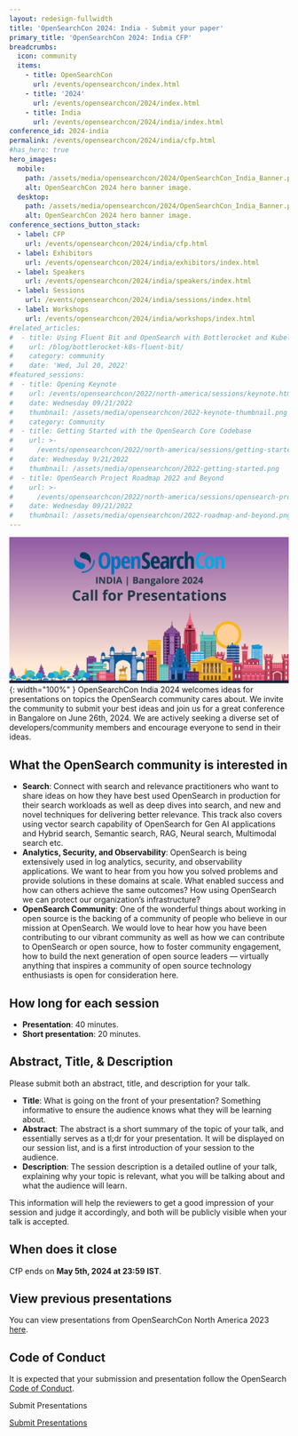 ```yaml
---
layout: redesign-fullwidth
title: 'OpenSearchCon 2024: India - Submit your paper'
primary_title: 'OpenSearchCon 2024: India CFP'
breadcrumbs:
  icon: community
  items:
    - title: OpenSearchCon
      url: /events/opensearchcon/index.html
    - title: '2024'
      url: /events/opensearchcon/2024/index.html
    - title: India
      url: /events/opensearchcon/2024/india/index.html
conference_id: 2024-india
permalink: /events/opensearchcon/2024/india/cfp.html
#has_hero: true
hero_images:
  mobile:
    path: /assets/media/opensearchcon/2024/OpenSearchCon_India_Banner.png
    alt: OpenSearchCon 2024 hero banner image.
  desktop:
    path: /assets/media/opensearchcon/2024/OpenSearchCon_India_Banner.png
    alt: OpenSearchCon 2024 hero banner image.
conference_sections_button_stack:
  - label: CFP
    url: /events/opensearchcon/2024/india/cfp.html
  - label: Exhibitors
    url: /events/opensearchcon/2024/india/exhibitors/index.html
  - label: Speakers
    url: /events/opensearchcon/2024/india/speakers/index.html
  - label: Sessions
    url: /events/opensearchcon/2024/india/sessions/index.html
  - label: Workshops
    url: /events/opensearchcon/2024/india/workshops/index.html
#related_articles:
#  - title: Using Fluent Bit and OpenSearch with Bottlerocket and Kubelet logs
#    url: /blog/bottlerocket-k8s-fluent-bit/
#    category: community
#    date: 'Wed, Jul 20, 2022'
#featured_sessions:
#  - title: Opening Keynote
#    url: /events/opensearchcon/2022/north-america/sessions/keynote.html
#    date: Wednesday 09/21/2022
#    thumbnail: /assets/media/opensearchcon/2022-keynote-thumbnail.png
#    category: Community
#  - title: Getting Started with the OpenSearch Core Codebase
#    url: >-
#      /events/opensearchcon/2022/north-america/sessions/getting-started-with-opensearch-core-codebase.html
#    date: Wednesday 9/21/2022
#    thumbnail: /assets/media/opensearchcon/2022-getting-started.png
#  - title: OpenSearch Project Roadmap 2022 and Beyond
#    url: >-
#      /events/opensearchcon/2022/north-america/sessions/opensearch-project-roadmap-2022-and-beyond.html
#    date: Wednesday 09/21/2022
#    thumbnail: /assets/media/opensearchcon/2022-roadmap-and-beyond.png
---
```

![CFP Banner](/assets/media/opensearchcon/2024/OSC_India_CFP_Presentations_banner.png){: width="100%" }
OpenSearchCon India 2024 welcomes ideas for presentations on topics the OpenSearch community cares about. We invite the community to submit your best ideas and join us for a great conference in Bangalore on June 26th, 2024. We are actively seeking a diverse set of developers/community members and encourage everyone to send in their ideas.

## What the OpenSearch community is interested in

* **Search**: Connect with search and relevance practitioners who want to share ideas on how they have best used OpenSearch in production for their search workloads as well as deep dives into search, and new and novel techniques for delivering better relevance. This track also covers using vector search capability of OpenSearch for Gen AI applications and Hybrid search, Semantic search, RAG, Neural search, Multimodal search etc.
* **Analytics, Security, and Observability**: OpenSearch is being extensively used in log analytics, security, and observability applications. We want to hear from you how you solved problems and provide solutions in these domains at scale. What enabled success and how can others achieve the same outcomes? How using OpenSearch we can protect our organization’s infrastructure?
* **OpenSearch Community**: One of the wonderful things about working in open source is the backing of a community of people who believe in our mission at OpenSearch. We would love to hear how you have been contributing to our vibrant community as well as how we can contribute to OpenSearch or open source, how to foster community engagement, how to build the next generation of open source leaders — virtually anything that inspires a community of open source technology enthusiasts is open for consideration here.

## How long for each session

* **Presentation**: 40 minutes.
* **Short presentation**: 20 minutes.

## Abstract, Title, & Description

Please submit both an abstract, title, and description for your talk.

* **Title**: What is going on the front of your presentation? Something informative to ensure the audience knows what they will be learning about.
* **Abstract**: The abstract is a short summary of the topic of your talk, and essentially serves as a tl;dr for your presentation. It will be displayed on our session list, and is a first introduction of your session to the audience.
* **Description**: The session description is a detailed outline of your talk, explaining why your topic is relevant, what you will be talking about and what the audience will learn.

This information will help the reviewers to get a good impression of your session and judge it accordingly, and both will be publicly visible when your talk is accepted.

## When does it close

CfP ends on **May 5th, 2024 at 23:59 IST**.

## View previous presentations

You can view presentations from OpenSearchCon North America 2023 [here](https://www.youtube.com/playlist?list=PLzgr9zSpws166-ndhm5W49L9bJmiWjsrm).

## Code of Conduct

It is expected that your submission and presentation follow the OpenSearch [Code of Conduct](https://neonicheintegrated.in/2024/aws/opensearch/registration/cfp.php#).

<label class="redesign-buttons--label">Submit Presentations</label>
<div class="redesign-button-pair--wrapper">
            <div class="redesign-button--wrapper redesign-button--wrapper__text-only__dark">
                <a href="/events/opensearchcon/2024/india/submit.html" class="redesign-button--anchor">
                    Submit Presentations
                </a>
            </div>
</div>

<br/>


